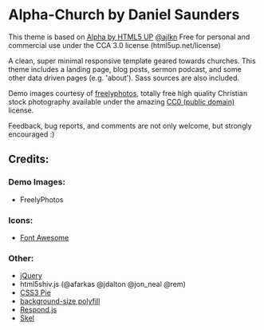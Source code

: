 # Alpha-Church by Daniel Saunders
This theme is based on [Alpha by HTML5 UP](http://html5up.net) [@ajlkn](http://twitter.com/ajlkn)
Free for personal and commercial use under the CCA 3.0 license (html5up.net/license)

A clean, super minimal responsive template geared towards churches. This theme includes a landing page, blog posts, sermon podcast, and some other data driven pages (e.g. 'about'). Sass sources are also included.

Demo images courtesy of [freelyphotos](https://freelyphotos.com), totally free high quality Christian stock photography available under the amazing [CC0 (public domain)](http://creativecommons.org/publicdomain/zero/1.0/) license.

Feedback, bug reports, and comments are not only welcome, but strongly encouraged :)


## Credits:

### Demo Images:
*	FreelyPhotos

###	Icons:
*	[Font Awesome](http://fortawesome.github.com/Font-Awesome)

###	Other:
* [jQuery](http://jquery.com)
* html5shiv.js (@afarkas @jdalton @jon_neal @rem)
*	[CSS3 Pie](http://css3pie.com)
*	[background-size polyfill](http://github.com/louisremi)
*	[Respond.js](http://j.mp/respondjs)
*	[Skel](http://skel.io)

